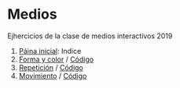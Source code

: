# Medios
Ejhercicios de la clase de medios interactivos
2019
1. [Páina inicial](https://atmendoza.github.io/Meiosinteractivos/): Indice 
2. [Forma y color](https://atmendoza.github.io/Medios/02/) / [Código](https://github.com/atmendoza/Medios/tree/master/02/sketch.js) 
3. [Repetición](https://atmendoza.github.io/Medios/01/) / [Código](https://github.com/atmendoza/Medios/blob/master/01/sketch.js) 
2. [Movimiento](https://atmendoza.github.io/Meiosinteractivos/03) / [Código](https://atmendoza.github.io/Meiosinteractivos/blob/gh-pages/03/sketch.js) 
